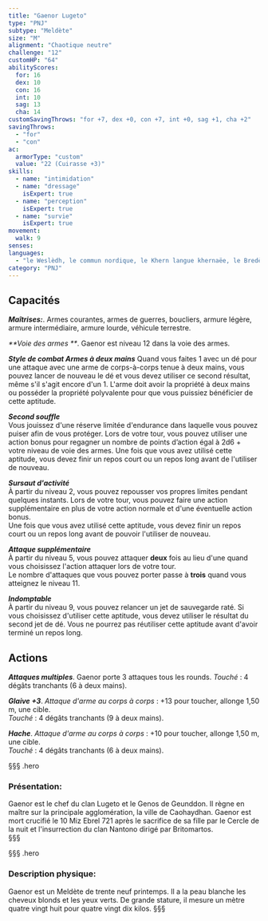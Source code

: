 ```yaml
---
title: "Gaenor Lugeto"
type: "PNJ"
subtype: "Meldète"
size: "M"
alignment: "Chaotique neutre"
challenge: "12"
customHP: "64"
abilityScores:
  for: 16
  dex: 10
  con: 16
  int: 10
  sag: 13
  cha: 14
customSavingThrows: "for +7, dex +0, con +7, int +0, sag +1, cha +2"
savingThrows:
  - "for"
  - "con"
ac:
  armorType: "custom"
  value: "22 (Cuirasse +3)"
skills:
  - name: "intimidation"
  - name: "dressage"
    isExpert: true
  - name: "perception"
    isExpert: true
  - name: "survie"
    isExpert: true
movement:
  walk: 9
senses:
languages:
  - "le Weslèdh, le commun nordique, le Khern langue khernaëe, le Bredète dialecte meldète, le Mèlde langue meldète "
category: "PNJ"
---
```

## Capacités

_**Maîtrises:**_. Armes courantes, armes de guerres, boucliers, armure légère, armure intermédiaire, armure lourde, véhicule terrestre.

_**Voie des armes **_. Gaenor est niveau 12 dans la voie des armes.

_**Style de combat Armes à deux mains**_
Quand vous faites 1 avec un dé pour une attaque avec une arme de corps-à-corps tenue à deux mains, vous pouvez lancer de nouveau le dé et vous devez utiliser ce second résultat, même s'il s'agit encore d'un 1. L'arme doit avoir la propriété à deux mains ou posséder la propriété polyvalente pour que vous puissiez bénéficier de cette aptitude.  

_**Second souffle**_  
Vous jouissez d'une réserve limitée d'endurance dans laquelle vous pouvez puiser afin de vous protéger. Lors de votre tour, vous pouvez utiliser une action bonus pour regagner un nombre de points d’action égal à 2d6 + votre niveau de voie des armes. Une fois que vous avez utilisé cette aptitude, vous devez finir un repos court ou un repos long avant de l'utiliser de nouveau.   

_**Sursaut d'activité**_   
À partir du niveau 2, vous pouvez repousser vos propres limites pendant quelques instants. Lors de votre tour, vous pouvez faire une action supplémentaire en plus de votre action normale et d'une éventuelle action bonus.  
Une fois que vous avez utilisé cette aptitude, vous devez finir un repos court ou un repos long avant de pouvoir l'utiliser de nouveau.  

_**Attaque supplémentaire**_  
À partir du niveau 5, vous pouvez attaquer **deux** fois au lieu d'une quand vous choisissez l'action attaquer lors de votre tour.  
Le nombre d'attaques que vous pouvez porter passe à **trois** quand vous atteignez le niveau 11.   

_**Indomptable**_  
À partir du niveau 9, vous pouvez relancer un jet de sauvegarde raté. Si vous choisissez d'utiliser cette aptitude, vous devez utiliser le résultat du second jet de dé. Vous ne pourrez pas réutiliser cette aptitude avant d'avoir terminé un repos long.  

## Actions

_**Attaques multiples**_. Gaenor porte 3 attaques tous les rounds.
_Touché_ : 4 dégâts tranchants (6 à deux mains).

_**Glaive +3**_. _Attaque d'arme au corps à corps_ : +13 pour toucher, allonge 1,50 m, une cible.  
_Touché_ : 4 dégâts tranchants (9 à deux mains).

_**Hache**_. _Attaque d'arme au corps à corps_ : +10 pour toucher, allonge 1,50 m, une cible.  
_Touché_ : 4 dégâts tranchants (6 à deux mains).

§§§ .hero
### Présentation:  
Gaenor est le chef du clan Lugeto et le Genos de Geunddon. Il règne en maître sur la principale agglomération, la ville de Caohaydhan. Gaenor est mort crucifié le 10 Miz Ebrel 721 après le sacrifice de sa fille par le Cercle de la nuit et l'insurrection du clan Nantono dirigé par Britomartos.   
§§§

§§§ .hero
### Description physique:  
Gaenor est un Meldète de trente neuf printemps. Il a la peau blanche les cheveux blonds et les yeux verts. De grande stature, il mesure un mètre quatre vingt huit pour quatre vingt dix kilos.
§§§
